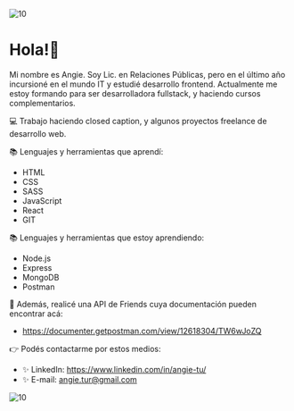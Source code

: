 ![10](https://user-images.githubusercontent.com/57192916/122461193-66607a00-cf89-11eb-92f2-15275b746cb8.jpg)

# Hola!👋
Mi nombre es Angie. Soy Lic. en Relaciones Públicas, pero en el último año incursioné en el mundo IT y estudié desarrollo frontend. 
Actualmente me estoy formando para ser desarrolladora fullstack, y haciendo cursos complementarios.  

💻 Trabajo haciendo closed caption, y algunos proyectos freelance de desarrollo web.  

📚 Lenguajes y herramientas que aprendí:

* HTML
* CSS
* SASS
* JavaScript
* React
* GIT


📚 Lenguajes y herramientas que estoy aprendiendo:

* Node.js
* Express
* MongoDB
* Postman


🌈 Además, realicé una API de Friends cuya documentación pueden encontrar acá: 
*  https://documenter.getpostman.com/view/12618304/TW6wJoZQ



👉 Podés contactarme por estos medios:

* ✨ LinkedIn: https://www.linkedin.com/in/angie-tu/
* ✨ E-mail: angie.tur@gmail.com
 
![10](https://user-images.githubusercontent.com/57192916/122461193-66607a00-cf89-11eb-92f2-15275b746cb8.jpg)
